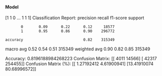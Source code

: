 #### Model
[1 1 0 ... 1 1 1]
Classification Report:
              precision    recall  f1-score   support

           0       0.09      0.22      0.12     18577
           1       0.95      0.86      0.90    296772

    accuracy                           0.82    315349
   macro avg       0.52      0.54      0.51    315349
weighted avg       0.90      0.82      0.85    315349

Accuracy: 0.8196188984268223
Confusion Matrix:
[[  4011  14566]
 [ 42317 254455]]
Confusion Matrix (%):
[[ 1.27192412  4.61900941]
 [13.41910074 80.68996572]]
